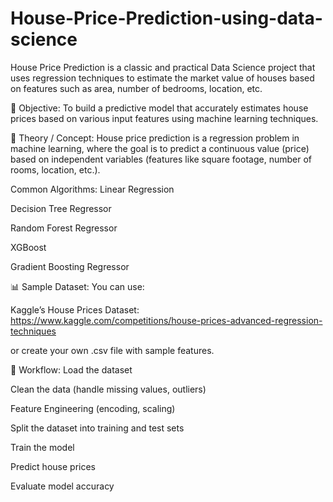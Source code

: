 # House-Price-Prediction-using-data-science
House Price Prediction is a classic and practical Data Science project that uses regression techniques to estimate the market value of houses based on features such as area, number of bedrooms, location, etc.

📌 Objective:
To build a predictive model that accurately estimates house prices based on various input features using machine learning techniques.

📖 Theory / Concept:
House price prediction is a regression problem in machine learning, where the goal is to predict a continuous value (price) based on independent variables (features like square footage, number of rooms, location, etc.).

Common Algorithms:
Linear Regression

Decision Tree Regressor

Random Forest Regressor

XGBoost

Gradient Boosting Regressor

📊 Sample Dataset:
You can use:

Kaggle’s House Prices Dataset: https://www.kaggle.com/competitions/house-prices-advanced-regression-techniques

or create your own .csv file with sample features.

🧠 Workflow:
Load the dataset

Clean the data (handle missing values, outliers)

Feature Engineering (encoding, scaling)

Split the dataset into training and test sets

Train the model

Predict house prices

Evaluate model accuracy

